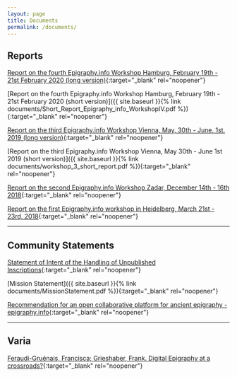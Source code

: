 ```yaml
---
layout: page
title: Documents
permalink: /documents/
---
```


## Reports

[Report on the fourth Epigraphy.info Workshop Hamburg, February 19th - 21st February 2020 (long version)](https://archiv.ub.uni-heidelberg.de/volltextserver/28950/){:target="_blank" rel="noopener"}

[Report on the fourth Epigraphy.info Workshop Hamburg, February 19th - 21st February 2020 (short version)]({{ site.baseurl }}{% link documents/Short_Report_Epigraphy_info_WorkshopIV.pdf %}){:target="_blank" rel="noopener"}

[Report on the third Epigraphy.info Workshop Vienna, May, 30th - June, 1st. 2019 (long version)](http://archiv.ub.uni-heidelberg.de/volltextserver/27928/){:target="_blank" rel="noopener"}

[Report on the third Epigraphy.info Workshop Vienna, May 30th - June 1st 2019 (short version)]({{ site.baseurl }}{% link documents/workshop_3_short_report.pdf %}){:target="_blank" rel="noopener"}

[Report on the second Epigraphy.info Workshop Zadar, December 14th - 16th 2018](http://archiv.ub.uni-heidelberg.de/volltextserver/26330/){:target="_blank" rel="noopener"}

[Report on the first Epigraphy.info workshop in Heidelberg, March 21st - 23rd, 2018](http://archiv.ub.uni-heidelberg.de/volltextserver/24397/){:target="_blank" rel="noopener"}


---

## Community Statements

[Statement of Intent of the Handling of Unpublished Inscriptions](http://archiv.ub.uni-heidelberg.de/volltextserver/27952/){:target="_blank" rel="noopener"}

[Mission Statement]({{ site.baseurl }}{% link documents/MissionStatement.pdf %}){:target="_blank" rel="noopener"}

[Recommendation for an open collaborative platform for ancient epigraphy - epigraphy.info](https://nbn-resolving.org/urn/resolver.pl?urn=urn:nbn:de:bsz:16-heidok-246746){:target="_blank" rel="noopener"}


---

## Varia 

[Feraudi-Gruénais, Francisca; Grieshaber, Frank. Digital Epigraphy at a crossroads?](http://archiv.ub.uni-heidelberg.de/volltextserver/22141/){:target="_blank" rel="noopener"}

